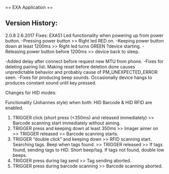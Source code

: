== EXA Application ==

Version History:
---------------------------------------------------------------
2.0.8 2.6.2017
Fixes: EXA51 Led functionality when powering up from power button.
-Pressing power button >> Right led RED on.
-Keeping power button down at least 1200ms >> Right led turns GREEN ?device starting.
-Releasing power button before 1200ms >> device back to sleep.

-Added delay after connect before request new MTU from phone.
-Fixes for deleting pairing list. Making reset before deletion done  causes unpredictable behavior and probably cause of PM_UNEXPECTED_ERROR seen.
-Fixes for producing beep sounds. Occasionally device hangs to produces constant sound until key pressed.
 
Changes for HID modes:

Functionality (Johannes style) when both: HID Barcode & HID RFID are enabled.

1.	TRIGGER click (short press (<350ms) and released immediately) >> Barcode scanning start immediately without aiming.
2.	TRIGGER press and keeping down at least 350ms >> Imager aimer on >> TRIGGER released >> Barcode scanning starts.
3.	TRIGGER “double click” and keeping down >> RFID scanning start. Searching tags. Beep when tags found. >> TRIGGER released >> If tags found, sending tags to HID. Short beep/tag. If tags not found, double low beeps.
4.	TRIGGER press during tag send >> Tag sending aborted.
5.	TRIGGER press during barcode scanning >> Barcode scanning aborted.
